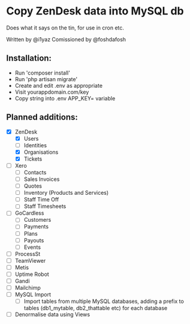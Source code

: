 # Copy ZenDesk data into MySQL db

Does what it says on the tin, for use in cron etc.

Written by @i1yaz
Comissioned by @foshdafosh

## Installation:
* Run 'composer install'
* Run 'php artisan migrate'
* Create and edit .env as appropriate
* Visit yourappdomain.com/key
* Copy string into .env APP_KEY= variable

## Planned additions:
- [x] ZenDesk
    - [x] Users
    - [ ] Identities
    - [x] Organisations
    - [x] Tickets
- [ ] Xero
    - [ ] Contacts
    - [ ] Sales Invoices
    - [ ] Quotes
    - [ ] Inventory (Products and Services)
    - [ ] Staff Time Off
    - [ ] Staff Timesheets
- [ ] GoCardless
    - [ ] Customers
    - [ ] Payments
    - [ ] Plans
    - [ ] Payouts
    - [ ] Events
- [ ] ProcessSt
- [ ] TeamViewer
- [ ] Metis
- [ ] Uptime Robot
- [ ] Gandi
- [ ] Mailchimp
- [ ] MySQL Import
    - [ ] Import tables from multiple MySQL databases, adding a prefix to tables (db1_mytable, db2_thattable etc) for each database
- [ ] Denormalise data using Views 
